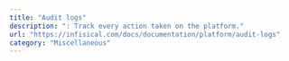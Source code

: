 ```yaml
---
title: "Audit logs"
description: ": Track every action taken on the platform."
url: "https://infisical.com/docs/documentation/platform/audit-logs"
category: "Miscellaneous"
---
```


